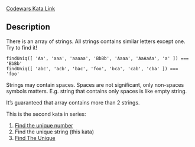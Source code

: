 [Codewars Kata Link](https://www.codewars.com/kata/585d8c8a28bc7403ea0000c3)

## Description

There is an array of strings. All strings contains similar letters except one. Try to find it!

```plaintext
findUniq([ 'Aa', 'aaa', 'aaaaa', 'BbBb', 'Aaaa', 'AaAaAa', 'a' ]) === 'BbBb'
findUniq([ 'abc', 'acb', 'bac', 'foo', 'bca', 'cab', 'cba' ]) === 'foo'
```

Strings may contain spaces. Spaces are not significant, only non-spaces symbols matters. E.g. string that contains only spaces is like empty string.

It’s guaranteed that array contains more than 2 strings.

This is the second kata in series:

1. [Find the unique number](https://www.codewars.com/kata/585d7d5adb20cf33cb000235)
2. Find the unique string (this kata)
3. [Find The Unique](https://www.codewars.com/kata/5862e0db4f7ab47bed0000e5)
